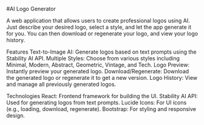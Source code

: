 #AI Logo Generator

A web application that allows users to create professional logos using AI. Just describe your desired logo, select a style, and let the app generate it for you. You can then download or regenerate your logo, and view your logo history.

Features
Text-to-Image AI: Generate logos based on text prompts using the Stability AI API.
Multiple Styles: Choose from various styles including Minimal, Modern, Abstract, Geometric, Vintage, and Tech.
Logo Preview: Instantly preview your generated logo.
Download/Regenerate: Download the generated logo or regenerate it to get a new version.
Logo History: View and manage all previously generated logos.

Technologies
React: Frontend framework for building the UI.
Stability AI API: Used for generating logos from text prompts.
Lucide Icons: For UI icons (e.g., loading, download, regenerate).
Bootstrap: For styling and responsive design.
